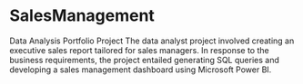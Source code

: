 # SalesManagement
 Data Analysis Portfolio Project
 The data analyst project involved creating an executive sales report tailored for sales managers. In response to the business requirements, the project entailed generating SQL queries and developing a sales management dashboard using Microsoft Power BI.
